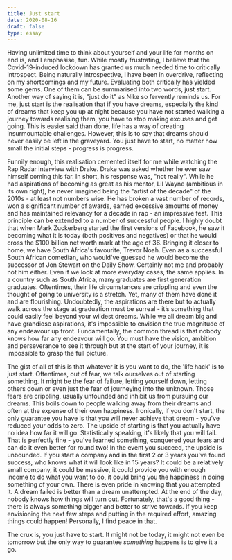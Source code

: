 ```yaml
---
title: Just start
date: 2020-08-16
draft: false
type: essay
---
```


Having unlimited time to think about yourself and your life for months on end is, and I emphasise, fun. While mostly frustrating, I believe that the Covid-19-induced lockdown has granted us much needed time to critically introspect. Being naturally introspective, I have been in overdrive, reflecting on my shortcomings and my future. Evaluating both critically has yielded some gems. One of them can be summarised into two words, just start. Another way of saying it is, "just do it" as Nike so fervently reminds us. For me, just start is the realisation that if you have dreams, especially the kind of dreams that keep you up at night because you have not started walking a journey towards realising them, you have to stop making excuses and get going. This is easier said than done, life has a way of creating insurmountable challenges. However, this is to say that dreams should never easily be left in the graveyard. You just have to start, no matter how small the initial steps - progress is progress.

Funnily enough, this realisation cemented itself for me while watching the Rap Radar interview with Drake. Drake was asked whether he ever saw himself coming this far. In short, his response was, "not really". While he had aspirations of becoming as great as his mentor, Lil Wayne (ambitious in its own right), he never imagined being the "artist of the decade" of the 2010s - at least not numbers wise. He has broken a vast number of  records, won a significant  number of awards, earned excessive amounts of  money and has maintained relevancy for a decade in rap - an impressive feat. This principle can be extended to a number of successful people. I highly doubt that when Mark Zuckerberg started the first versions of Facebook, he saw it becoming what it is today (both positives and negatives) or that he would cross the $100 billion net worth mark at the age of 36. Bringing it closer to home, we have South Africa's favourite, Trevor Noah. Even as a successful South African comedian, who would've guessed he would become the successor of Jon Stewart on the Daily Show. Certainly not me and probably not him either. Even if we look at more everyday cases, the same applies. In a country such as South Africa, many graduates are first generation graduates. Oftentimes, their life circumstances are crippling and even the thought of going to university is a stretch. Yet, many of them have done it and are flourishing. Undoubtedly, the aspirations are there but to actually walk across the stage at graduation must be surreal - it’s something that could easily feel beyond your wildest dreams. While we all dream big and have grandiose aspirations, it's impossible to envision the true magnitude of any endeavour up front. Fundamentally, the common thread is that nobody knows how far any endeavour will go. You must have the vision, ambition and perseverance to see it through but at the start of your journey, it is impossible to grasp the full picture.

The gist of all of this is that whatever it is you want to do, the 'life hack' is to just start. Oftentimes, out of fear, we talk ourselves out of starting something. It might be the fear of failure, letting yourself down, letting others down or even just the fear of journeying into the unknown. Those fears are crippling, usually unfounded and inhibit us from pursuing our dreams. This boils down to people walking away from their dreams and often at the expense of their own happiness. Ironically, if you don't start, the only guarantee you have is that you will never achieve that dream - you've reduced your odds to zero. The upside of starting is that you actually have no idea how far it will go. Statistically speaking, it's likely that you will fail. That is perfectly fine - you've learned something, conquered your fears and can do it even better for round two! In the event you succeed, the upside is unbounded. If you start a company and in the first 2 or 3 years you've found success, who knows what it will look like in 15 years? It could be a relatively small company, it could be massive, it could provide you with enough income to do what you want to do, it could bring you the happiness in doing something of your own. There is even pride in knowing that you attempted it. A dream failed is better than a dream unattempted. At the end of the day, nobody knows how things will turn out. Fortunately, that's a good thing - there is always something bigger and better to strive towards. If you keep envisioning the next few steps and putting in the required effort, amazing things could happen! Personally, I find peace in that.

The crux is, you just have to start. It might not be today, it might not even be tomorrow but the only way to guarantee *something* happens is to give it a go.
